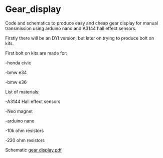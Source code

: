 # Gear_display
Code and schematics to produce easy and cheap gear display for manual transmission using arduino nano and A3144 hall effect sensors.

Firstly there will be an DYI version, but later on trying to produce bolt on kits.

First bolt on kits are made for:

-honda civic

-bmw e34

-bmw e36

List of materials:

-A3144 Hall effect sensors

-Neo magnet

-arduino nano

-10k ohm resistors

-220 ohm resistors

Schematic
[gear display.pdf](https://github.com/LOBACU/Gear_display/files/12486220/gear.display.pdf)

